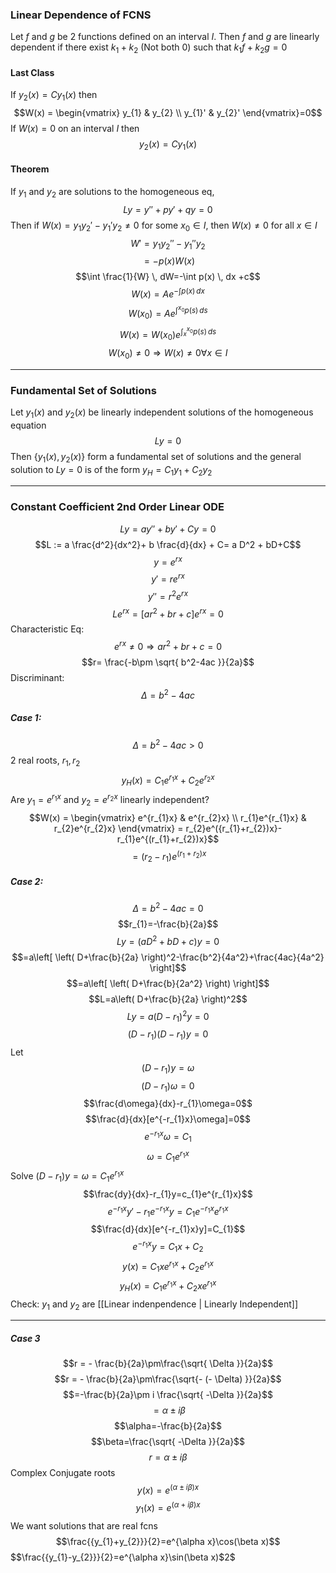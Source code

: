### Linear Dependence of FCNS
Let $f$ and $g$ be 2 functions defined on an interval $I$. Then $f$ and $g$ are linearly dependent if there exist $k_{1}+k_{2}$ (Not both 0) such that $k_{1}f+k_{2}g=0$

#### Last Class
If $y_{2}(x)=Cy_{1}(x)$ then
$$W(x) = \begin{vmatrix}
y_{1} & y_{2} \\
y_{1}' & y_{2}'
\end{vmatrix}=0$$
If $W(x)=0$ on an interval $I$ then
$$y_{2}(x)=Cy_{1}(x)$$

#### Theorem
If $y_{1}$ and $y_{2}$ are solutions to the homogeneous eq,
$$Ly=y'' + py'+qy=0$$
Then if $W(x) = y_{1}y_{2}'-y_{1}'y_{2}\neq 0$ for some $x_{0} \in I$, then $W(x) \neq 0$ for all $x \in I$
$$W'=y_{1}y_{2}''-y_{1}''y_{2}$$
$$=-p(x)W(x)$$
$$\int \frac{1}{W} \, dW=-\int p(x) \, dx +c$$
$$W(x) = Ae^{-\int p(x) \, dx }$$
$$W(x_{0})=Ae^{\int^{x_{0}} p(s)  \, ds }$$
$$W(x)=W(x_{0})e^{\int_{x}^{x_{0}} p(s) \, ds } $$
$$W(x_{0})\neq 0 \Rightarrow W(x) \neq 0 \forall x \in I$$
___
### Fundamental Set of Solutions
Let $y_{1}(x)$ and $y_{2}(x)$ be linearly independent solutions of the homogeneous equation
$$Ly=0$$
Then $\{y_{1}(x), y_{2}(x)\}$ form a fundamental set of solutions and the general solution to $Ly=0$ is of the form $y_{H}=C_{1}y_{1}+C_{2}y_{2}$

---
### Constant Coefficient 2nd Order Linear ODE
$$Ly = ay''+by'+Cy=0$$
$$L := a \frac{d^2}{dx^2}+ b \frac{d}{dx} + C= a D^2 + bD+C$$
$$y=e^{rx}$$
$$y'=r e^{rx}$$
$$y'' = r^2 e^{rx}$$
$$Le^{rx} = [ar^2+br+c]e^{rx}=0$$
Characteristic Eq:
$$e^{rx}\neq 0 \Rightarrow ar^2+br+c=0$$
$$r= \frac{-b\pm \sqrt{ b^2-4ac }}{2a}$$
Discriminant:
$$\Delta = b^2-4ac$$
##### Case 1:
$$\Delta=b^2-4ac>0$$
2 real roots, $r_{1}, r_{2}$
$$y_{H}(x)=C_{1}e^{r_{1}x}+C_{2}e^{r_{2}x}$$
Are $y_{1} = e^{r_{1}x}$ and $y_{2}=e^{r_{2}x}$ linearly independent?
$$W(x) = \begin{vmatrix}
e^{r_{1}x} & e^{r_{2}x} \\
r_{1}e^{r_{1}x}  &  r_{2}e^{r_{2}x}
\end{vmatrix} = r_{2}e^({r_{1}+r_{2})x}-r_{1}e^{(r_{1}+r_{2})x}$$
$$=(r_{2}-r_{1})e^{(r_{1}+r_{2})x}$$
##### Case 2:
$$\Delta = b^2-4ac=0$$
$$r_{1}=-\frac{b}{2a}$$
$$Ly = (aD^2+bD+c)y=0$$
$$=a\left[ \left( D+\frac{b}{2a} \right)^2-\frac{b^2}{4a^2}+\frac{4ac}{4a^2} \right]$$
$$=a\left[ \left( D+\frac{b}{2a^2} \right) \right]$$
$$L=a\left( D+\frac{b}{2a} \right)^2$$
$$Ly=a(D-r_{1})^2y=0$$
$$(D-r_{1})(D-r_{1})y=0$$
Let
$$(D-r_{1})y=\omega$$
$$(D-r_{1})\omega=0$$
$$\frac{d\omega}{dx}-r_{1}\omega=0$$
$$\frac{d}{dx}[e^{-r_{1}x}\omega]=0$$
$$e^{-r_{1}x}\omega=C_{1}$$
$$\omega=C_{1}e^{r_{1}x}$$
Solve $(D-r_{1})y=\omega=C_{1}e^{r_{1}x}$
$$\frac{dy}{dx}-r_{1}y=c_{1}e^{r_{1}x}$$
$$e^{-r_{1}x}y'-r_{1}e^{-r_{1}x}y=C_{1}e^{-r_{1}x}e^{r_{1}x}$$
$$\frac{d}{dx}[e^{-r_{1}x}y]=C_{1}$$
$$e^{-r_{1}x}y=C_{1}x+C_{2}$$
$$y(x)=C_{1}xe^{r_{1}x}+C_{2}e^{r_{1}x}$$
$$y_{H}(x) = C_{1}e^{r_{1}x}+C_{2}xe^{r_{1}x}$$
Check: $y_{1}$ and $y_{2}$ are [[Linear indenpendence | Linearly Independent]]

---

##### Case 3
$$r = - \frac{b}{2a}\pm\frac{\sqrt{ \Delta }}{2a}$$
$$r = - \frac{b}{2a}\pm\frac{\sqrt{- (- \Delta) }}{2a}$$
$$=-\frac{b}{2a}\pm i \frac{\sqrt{ -\Delta }}{2a}$$
$$=\alpha\pm i\beta$$
$$\alpha=-\frac{b}{2a}$$
$$\beta=\frac{\sqrt{ -\Delta }}{2a}$$
$$r=\alpha\pm i\beta$$
Complex Conjugate roots
$$y(x)=e^{(\alpha\pm i\beta )x}$$
$$y_{1}(x)=e^{(\alpha+ i\beta )x}$$
We want solutions that are real fcns
$$\frac{{y_{1}+y_{2}}}{2}=e^{\alpha x}\cos(\beta x)$$
$$\frac{{y_{1}-y_{2}}}{2}=e^{\alpha x}\sin(\beta x)$2$